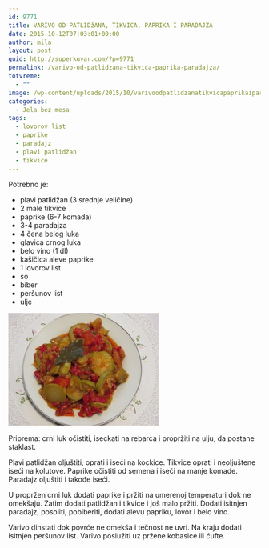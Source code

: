 ```yaml
---
id: 9771
title: VARIVO OD PATLIDžANA, TIKVICA, PAPRIKA I PARADAJZA
date: 2015-10-12T07:03:01+00:00
author: mila
layout: post
guid: http://superkuvar.com/?p=9771
permalink: /varivo-od-patlidzana-tikvica-paprika-paradajza/
totvreme:
  - ""
image: /wp-content/uploads/2015/10/varivoodpatlidzanatikvicapaprikaiparadajza-940x198.jpg
categories:
  - Jela bez mesa
tags:
  - lovorov list
  - paprike
  - paradajz
  - plavi patlidžan
  - tikvice
---
```

Potrebno je:  
* plavi patlidžan (3 srednje veličine)  
* 2 male tikvice  
* paprike (6-7 komada)  
* 3-4 paradajza  
* 4 čena belog luka  
* glavica crnog luka  
* belo vino (1 dl)  
* kašičica aleve paprike  
* 1 lovorov list  
* so  
* biber  
* peršunov list  
* ulje

[<img class="alignnone size-medium wp-image-9773" src="/wp-content/uploads/2015/10/varivoodpatlidzanatikvicapaprikaiparadajza-300x225.jpg" alt="varivoodpatlidzanatikvicapaprikaiparadajza" width="300" height="225" />](/wp-content/uploads/2015/10/varivoodpatlidzanatikvicapaprikaiparadajza-e1444633158868.jpg)

Priprema: crni luk očistiti, iseckati na rebarca i propržiti na ulju, da postane staklast.

Plavi patlidžan oljuštiti, oprati i iseći na kockice. Tikvice oprati i neoljuštene iseći na kolutove. Paprike očistiti od semena i iseći na manje komade. Paradajz oljuštiti i takođe iseći.

U propržen crni luk dodati paprike i pržiti na umerenoj temperaturi dok ne omekšaju. Zatim dodati patlidžan i tikvice i još malo pržiti. Dodati isitnjen paradajz, posoliti, pobiberiti, dodati alevu papriku, lovor i belo vino.

Varivo dinstati dok povrće ne omekša i tečnost ne uvri. Na kraju dodati isitnjen peršunov list. Varivo poslužiti uz pržene kobasice ili ćufte.